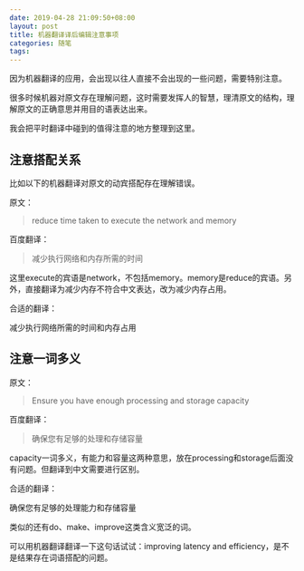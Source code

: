 ```yaml
---
date: 2019-04-28 21:09:50+08:00
layout: post
title: 机器翻译译后编辑注意事项
categories: 随笔
tags: 
---
```


因为机器翻译的应用，会出现以往人直接不会出现的一些问题，需要特别注意。

很多时候机器对原文存在理解问题，这时需要发挥人的智慧，理清原文的结构，理解原文的正确意思并用目的语表达出来。

我会把平时翻译中碰到的值得注意的地方整理到这里。

## 注意搭配关系

比如以下的机器翻译对原文的动宾搭配存在理解错误。

原文：

> reduce time taken to execute the network and memory

百度翻译：

> 减少执行网络和内存所需的时间

这里execute的宾语是network，不包括memory。memory是reduce的宾语。另外，直接翻译为减少内存不符合中文表达，改为减少内存占用。

合适的翻译：

减少执行网络所需的时间和内存占用

## 注意一词多义

原文：

> Ensure you have enough processing and storage capacity

百度翻译：

> 确保您有足够的处理和存储容量

capacity一词多义，有能力和容量这两种意思，放在processing和storage后面没有问题。但翻译到中文需要进行区别。

合适的翻译：

确保您有足够的处理能力和存储容量

类似的还有do、make、improve这类含义宽泛的词。

可以用机器翻译翻译一下这句话试试：improving latency and efficiency，是不是结果存在词语搭配的问题。



